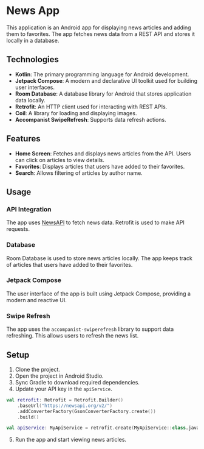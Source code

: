 # News App

This application is an Android app for displaying news articles and adding them to favorites. The app fetches news data from a REST API and stores it locally in a database.

## Technologies

- **Kotlin**: The primary programming language for Android development.
- **Jetpack Compose**: A modern and declarative UI toolkit used for building user interfaces.
- **Room Database**: A database library for Android that stores application data locally.
- **Retrofit**: An HTTP client used for interacting with REST APIs.
- **Coil**: A library for loading and displaying images.
- **Accompanist SwipeRefresh**: Supports data refresh actions.

## Features

- **Home Screen**: Fetches and displays news articles from the API. Users can click on articles to view details.
- **Favorites**: Displays articles that users have added to their favorites.
- **Search**: Allows filtering of articles by author name.

## Usage

### API Integration

The app uses [NewsAPI](https://newsapi.org/) to fetch news data. Retrofit is used to make API requests.

### Database

Room Database is used to store news articles locally. The app keeps track of articles that users have added to their favorites.

### Jetpack Compose

The user interface of the app is built using Jetpack Compose, providing a modern and reactive UI.

### Swipe Refresh

The app uses the `accompanist-swiperefresh` library to support data refreshing. This allows users to refresh the news list.

## Setup

1. Clone the project.
2. Open the project in Android Studio.
3. Sync Gradle to download required dependencies.
4. Update your API key in the `apiService`.

```kotlin
val retrofit: Retrofit = Retrofit.Builder()
    .baseUrl("https://newsapi.org/v2/")
    .addConverterFactory(GsonConverterFactory.create())
    .build()

val apiService: MyApiService = retrofit.create(MyApiService::class.java)
```

5. Run the app and start viewing news articles.
